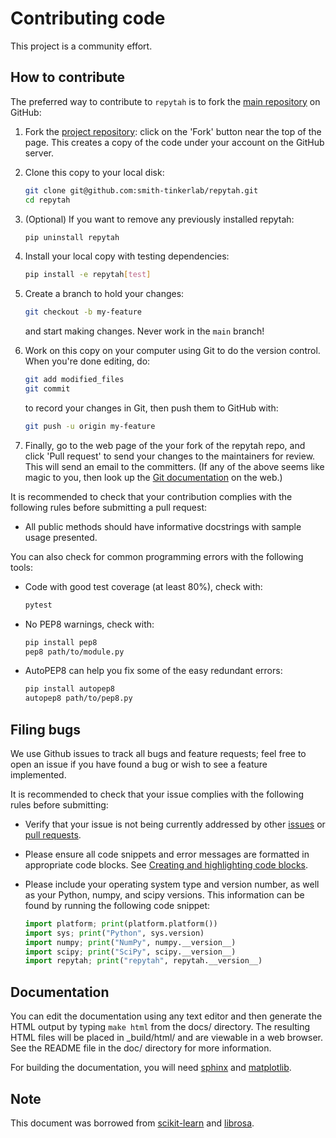 
# Contributing code

This project is a community effort.

## How to contribute

The preferred way to contribute to `repytah` is to fork the [main repository](https://github.com/smith-tinkerlab/repytah) on GitHub:

1. Fork the [project repository](https://github.com/smith-tinkerlab/repytah):
   click on the 'Fork' button near the top of the page. This creates
   a copy of the code under your account on the GitHub server.

2. Clone this copy to your local disk:

   ```bash
   git clone git@github.com:smith-tinkerlab/repytah.git
   cd repytah 
   ```

3. (Optional) If you want to remove any previously installed repytah:

   ```bash
   pip uninstall repytah
   ```

4. Install your local copy with testing dependencies:

   ```bash
   pip install -e repytah[test]
   ```

5. Create a branch to hold your changes:

   ```bash
   git checkout -b my-feature
   ```

   and start making changes. Never work in the `main` branch!

6. Work on this copy on your computer using Git to do the version
   control. When you're done editing, do:

   ```bash
   git add modified_files
   git commit
   ```

   to record your changes in Git, then push them to GitHub with:

   ```bash
   git push -u origin my-feature
   ```

7. Finally, go to the web page of the your fork of the repytah repo, and click 'Pull request' to send your changes to the maintainers for review. This will send an email to the committers. (If any of the above seems like magic to you, then look up the [Git documentation](http://git-scm.com/documentation) on the web.)

It is recommended to check that your contribution complies with the
following rules before submitting a pull request:

- All public methods should have informative docstrings with sample
   usage presented.

You can also check for common programming errors with the following
tools:

- Code with good test coverage (at least 80%), check with:

   ```bash
   pytest
   ```

- No PEP8 warnings, check with:

   ```bash
   pip install pep8
   pep8 path/to/module.py
   ```

- AutoPEP8 can help you fix some of the easy redundant errors:

   ```bash
   pip install autopep8
   autopep8 path/to/pep8.py
   ```

## Filing bugs

We use Github issues to track all bugs and feature requests; feel free to
open an issue if you have found a bug or wish to see a feature implemented.

It is recommended to check that your issue complies with the
following rules before submitting:

- Verify that your issue is not being currently addressed by other
   [issues](https://github.com/smith-tinkerlab/repytah/issues)
   or [pull requests](https://github.com/smith-tinkerlab/repytah/pulls).

- Please ensure all code snippets and error messages are formatted in
   appropriate code blocks.
   See [Creating and highlighting code blocks](https://help.github.com/articles/creating-and-highlighting-code-blocks).

- Please include your operating system type and version number, as well
   as your Python, numpy, and scipy versions. This information
   can be found by running the following code snippet:

  ```python
  import platform; print(platform.platform())
  import sys; print("Python", sys.version)
  import numpy; print("NumPy", numpy.__version__)
  import scipy; print("SciPy", scipy.__version__)
  import repytah; print("repytah", repytah.__version__)
  ```

## Documentation

You can edit the documentation using any text editor and then generate
the HTML output by typing ``make html`` from the docs/ directory.
The resulting HTML files will be placed in _build/html/ and are viewable
in a web browser. See the README file in the doc/ directory for more information.

For building the documentation, you will need
[sphinx](https://www.sphinx-doc.org/) and
[matplotlib](https://matplotlib.org/stable/index.html).

## Note

This document was borrowed from [scikit-learn](http://scikit-learn.org/) and [librosa](https://github.com/librosa/librosa).
